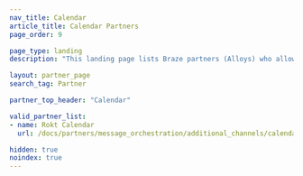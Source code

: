 ```yaml
---
nav_title: Calendar
article_title: Calendar Partners
page_order: 9

page_type: landing
description: "This landing page lists Braze partners (Alloys) who allow you to pull data from calendars to use in your personalized messaging."

layout: partner_page
search_tag: Partner

partner_top_header: "Calendar"

valid_partner_list:
- name: Rokt Calendar
  url: /docs/partners/message_orchestration/additional_channels/calendar/rokt_calendar/

hidden: true
noindex: true
---
```

